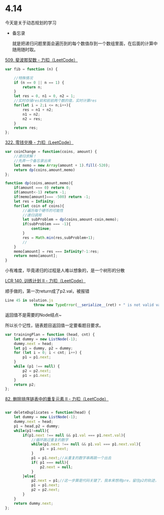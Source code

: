 # 4.14

今天是关于动态规划的学习

* 备忘录

  就是把递归问题里面会遍历到的每个数值存到一个数组里面，在后面的计算中随用随时取。

[509. 斐波那契数 - 力扣（LeetCode）](https://leetcode.cn/problems/fibonacci-number/description/)

```javascript
var fib = function (n) {

    //特殊情况
    if (n == 0 || n == 1) {
        return n;
    }
    let res = 0, n1 = 0, n2 = 1;
    //实时存储res前和前前两个数的值，实时计算res
    for(let i = 2;i <= n;i++){
        res = n1 + n2;
        n1 = n2;
        n2 = res;
    }
    return res;
};
```

[322. 零钱兑换 - 力扣（LeetCode）](https://leetcode.cn/problems/coin-change/description/)

```javascript
var coinChange = function(coins, amount) {
    //递归求解！
    //先弄一个备忘录出来
    let memo = new Array(amount + 1).fill(-520);
    return dp(coins,amount,memo)
};

function dp(coins,amount,memo){
    if(amount === 0) return 0;
    if(amount<-1) return -1;
    if(memo[amount]=== -500) return -1;
    let res = Infinity;
    for(let coin of coins){
        //遍历每个硬币的可能性
        //递归调用
        let subProblem = dp(coins,amount-coin,memo);
        if(subProblem === -1){
            continue;
        }
        res = Math.min(res,subProblem+1);
        //
    }
    memo[amount] = res === Infinity?-1:res;
    return memo[amount];
}
```

小有难度，毕竟递归的过程是人难以想象的，是一个树形的分散

[LCR 140. 训练计划 II - 力扣（LeetCode）](https://leetcode.cn/problems/lian-biao-zhong-dao-shu-di-kge-jie-dian-lcof/description/)

顺手做的，第一次return成了p2.val，被报错

```javascript
Line 45 in solution.js
             throw new TypeError(__serialize__(ret) + " is not valid value for the expected return type ListNode");
```

返回值不是需要的Node结点~

所以长个记性，链表题目返回值一定要看题目要求。

```javascript
var trainingPlan = function (head, cnt) {
    let dummy = new ListNode(-1);
    dummy.next = head;
    let p1 = dummy, p2 = dummy;
    for (let i = 0; i < cnt; i++) {
        p1 = p1.next;
    }
    while (p1 !== null) {
        p2 = p2.next;
        p1 = p1.next;
    }
    return p2;
};
```

[82. 删除排序链表中的重复元素 II - 力扣（LeetCode）](https://leetcode.cn/problems/remove-duplicates-from-sorted-list-ii/description/)

```javascript

var deleteDuplicates = function(head) {
    let dummy = new ListNode(-1);
    dummy.next = head;
    p1 = head,p2 = dummy;
    while(p1!=null){
        if(p1.next !== null && p1.val === p1.next.val){
            //循环跳过重复的数字
            while(p1.next !== null && p1.val === p1.next.val){
                p1 = p1.next;
            }
            p1 = p1.next;//从重复的数字串再跳一个出去
            if( p1 === null){
                p2.next = null;
            }
        }else{
            p2.next = p1;//这一步算是代码关键了，我本来想用pre，留住p2的轨迹，但是这个方法更简便，直接规划p2的路径
            p1 = p1.next;
            p2 = p2.next;
        }
    }
    return dummy.next;
};
```